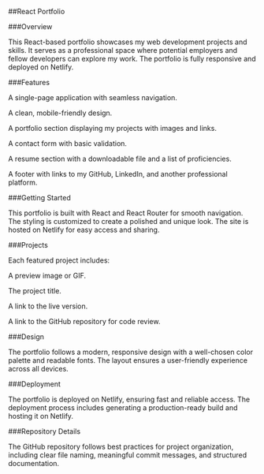 ##React Portfolio

###Overview

This React-based portfolio showcases my web development projects and skills. It serves as a professional space where potential employers and fellow developers can explore my work. The portfolio is fully responsive and deployed on Netlify.

###Features

A single-page application with seamless navigation.

A clean, mobile-friendly design.

A portfolio section displaying my projects with images and links.

A contact form with basic validation.

A resume section with a downloadable file and a list of proficiencies.

A footer with links to my GitHub, LinkedIn, and another professional platform.

###Getting Started

This portfolio is built with React and React Router for smooth navigation. The styling is customized to create a polished and unique look. The site is hosted on Netlify for easy access and sharing.

###Projects

Each featured project includes:

A preview image or GIF.

The project title.

A link to the live version.

A link to the GitHub repository for code review.

###Design

The portfolio follows a modern, responsive design with a well-chosen color palette and readable fonts. The layout ensures a user-friendly experience across all devices.

###Deployment

The portfolio is deployed on Netlify, ensuring fast and reliable access. The deployment process includes generating a production-ready build and hosting it on Netlify.

###Repository Details

The GitHub repository follows best practices for project organization, including clear file naming, meaningful commit messages, and structured documentation.
